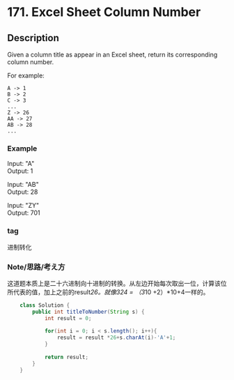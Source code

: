 # 171. Excel Sheet Column Number

## Description

Given a column title as appear in an Excel sheet, return its corresponding column number.

For example:

    A -> 1
    B -> 2
    C -> 3
    ...
    Z -> 26
    AA -> 27
    AB -> 28 
    ...
### Example
Input: "A"  
Output: 1

Input: "AB"  
Output: 28

Input: "ZY"  
Output: 701
### tag 
进制转化

### Note/思路/考え方
这道题本质上是二十六进制向十进制的转换。从左边开始每次取出一位，计算该位所代表的值，加上之前的result*26。就像324 = （3*10 +2）*10+4一样的。
```java
    class Solution {
	    public int titleToNumber(String s) {
	        int result = 0;
	        
	        for(int i = 0; i < s.length(); i++){
	            result = result *26+s.charAt(i)-'A'+1;
	        }
	        
	        return result;
	    }
    }
```